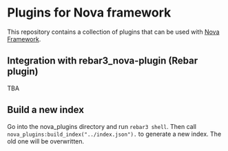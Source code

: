 # Plugins for Nova framework

This repository contains a collection of plugins that can be used with [Nova Framework](https://github.com/novaframework/nova).

## Integration with rebar3_nova-plugin (Rebar plugin)

TBA

## Build a new index

Go into the nova_plugins directory and run `rebar3 shell`. Then call `nova_plugins:build_index("../index.json").` to generate a new index. The old one will be overwritten.
